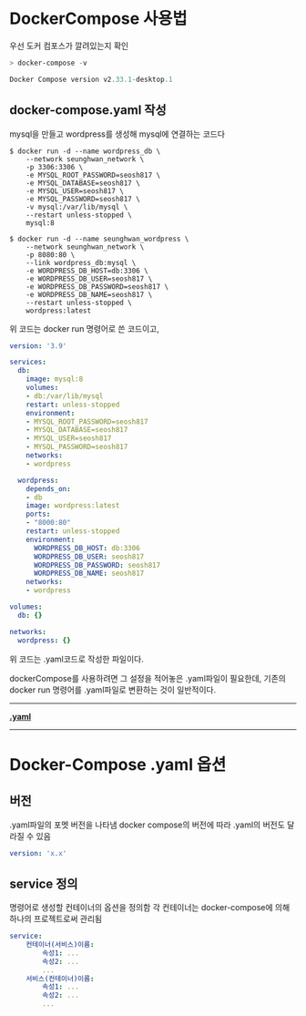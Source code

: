 # DockerCompose 사용법

우선 도커 컴포스가 깔려있는지 확인

```powershell
> docker-compose -v

Docker Compose version v2.33.1-desktop.1
```

## docker-compose.yaml 작성

mysql을 만들고 wordpress를 생성해 mysql에 연결하는 코드다

```docker
$ docker run -d --name wordpress_db \
	--network seunghwan_network \
	-p 3306:3306 \
	-e MYSQL_ROOT_PASSWORD=seosh817 \
	-e MYSQL_DATABASE=seosh817 \
	-e MYSQL_USER=seosh817 \
	-e MYSQL_PASSWORD=seosh817 \
	-v mysql:/var/lib/mysql \
	--restart unless-stopped \
	mysql:8
    
$ docker run -d --name seunghwan_wordpress \
	--network seunghwan_network \
	-p 8080:80 \
	--link wordpress_db:mysql \
	-e WORDPRESS_DB_HOST=db:3306 \
	-e WORDPRESS_DB_USER=seosh817 \
	-e WORDPRESS_DB_PASSWORD=seosh817 \
	-e WORDPRESS_DB_NAME=seosh817 \
	--restart unless-stopped \
	wordpress:latest
```

위 코드는 docker run 명령어로 쓴 코드이고,

```yaml
version: '3.9'

services:
  db:
    image: mysql:8
    volumes:
    - db:/var/lib/mysql
    restart: unless-stopped
    environment:
    - MYSQL_ROOT_PASSWORD=seosh817
    - MYSQL_DATABASE=seosh817
    - MYSQL_USER=seosh817
    - MYSQL_PASSWORD=seosh817
    networks:
    - wordpress

  wordpress:
    depends_on:
    - db
    image: wordpress:latest
    ports:
    - "8000:80"
    restart: unless-stopped
    environment:
      WORDPRESS_DB_HOST: db:3306
      WORDPRESS_DB_USER: seosh817
      WORDPRESS_DB_PASSWORD: seosh817
      WORDPRESS_DB_NAME: seosh817
    networks:
    - wordpress

volumes:
  db: {}

networks:
  wordpress: {}
```

위 코드는 .yaml코드로 작성한 파일이다.

dockerCompose를 사용하려면 그 설정을 적어놓은 .yaml파일이 필요한데, 기존의 docker run 명령어를 
.yaml파일로 변환하는 것이 일반적이다.

---

[**.yaml**](https://www.notion.so/ymal-1c44073b071080c2aab7ef04a4d64d9e?pvs=21)

---

# Docker-Compose .yaml 옵션

## 버전

.yaml파일의 포멧 버전을 나타냄
docker compose의 버전에 따라 .yaml의 버전도 달라질 수 있음

```yaml
version: 'x.x'
```

## service 정의

명령어로 생성할 컨테이너의 옵션을 정의함
각 컨테이너는 docker-compose에 의해 하나의 프로젝트로써 관리됨

```yaml
service:
	컨테이너(서비스)이름:
		속성1: ...
		속성2: ...
		...
	서비스(컨테이너)이름:
		속성1: ...
		속성2: ...
		...
```
